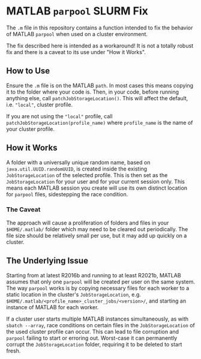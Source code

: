 # MATLAB `parpool` SLURM Fix

The `.m` file in this repository contains a function intended to fix the behavior of MATLAB `parpool` when used on a cluster environment.

The fix described here is intended as a workaround! It is not a totally robust fix and there is a caveat to its use under "How it Works".

## How to Use

Ensure the `.m` file is on the MATLAB `path`. In most cases this means copying it to the folder where your code is. Then, in your code, before running anything else, call `patchJobStorageLocation()`. This will affect the default, i.e. `"local"`, cluster profile.

If you are not using the `"local"` profile, call `patchJobStorageLocation(profile_name)` where `profile_name` is the name of your cluster profile.

## How it Works

A folder with a universally unique random name, based on `java.util.UUID.randomUUID`, is created inside the existing `JobStorageLocation` of the selected profile. This is then set as the `JobStorageLocation` for your user and for your current session only. This means each MATLAB session you create will use its own distinct location for `parpool` files, sidestepping the race condition.

### The Caveat

The approach will cause a proliferation of folders and files in your `$HOME/.matlab/` folder which may need to be cleared out periodically. The file size should be relatively small per use, but it may add up quickly on a cluster.

## The Underlying Issue

Starting from at latest R2016b and running to at least R2021b, MATLAB assumes that only one `parpool` will be created per user on the same system. The way `parpool` works is by copying necessary files for each worker to a static location in the cluster's `JobStorageLocation`, e.g. `$HOME/.matlab/<profile_name>_cluster_jobs/<version>/`, and starting an instance of MATLAB for each worker.

If a cluster user starts multiple MATLAB instances simultaneously, as with `sbatch --array`, race conditions on certain files in the `JobStorageLocation` of the used cluster profile can occur. This can lead to file corruption and `parpool` failing to start or erroring out. Worst-case it can permanently corrupt the `JobStorageLocation` folder, requiring it to be deleted to start fresh.
